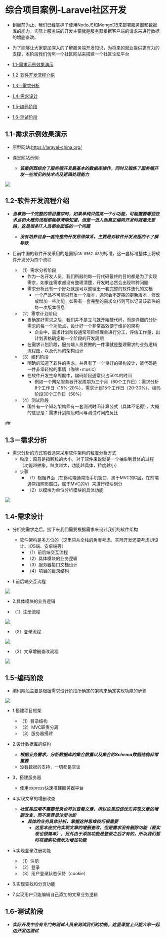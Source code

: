 # 综合项目案例-Laravel社区开发

* 到目前为止，我们已经掌握了使用NodeJS和MongoDB来部署服务器和数据库的能力，实际上服务端的开发主要就是服务器根据客户端的请求来进行数据的增删查改。

* 为了能够让大家更加深入的了解服务端开发知识，为将来的就业提供更有力的支撑，本阶段我们仿照一个社区网站来搭建一个社区论坛平台

* [1.1-需求示例效果演示](#1.1)
* [1.2-软件开发流程介绍](#1.2)
* [1.3－需求分析](#1.3)
* [1.4-需求设计](#1.4)
* [1.5-编码阶段](#1.5)
* [1.6-测试阶段](#1.6)

## <h2 id=1.1>1.1-需求示例效果演示</h2>

* 原型网站:<https://laravel-china.org/>

* 课堂网站示例:
    * ***该案例既综合了服务端开发最基本的数据库操作，同时又锻炼了服务端开发一些常见的技术点及逻辑处理能力***

![](images/0101.gif)

## <h2 id=1.2>1.2-软件开发流程介绍</h2>

* ***当拿到一个完整的项目需求时，如果单纯只做某一个小功能，可能需要哪些技术点和大概的流程都能够清晰知道，但是一进入到真正编码开发时就毫无思路，这是很多IT人员都会面临的一个问题***
    * ***没有培养自身一套完整的开发思维体系，主要是对软件开发流程的不了解导致***

* 目前中国的软件开发采用的是国标`GB-8567-88`的标准，这一套标准整体上将软件开发分为四个流程
    * （1）需求分析阶段
        * 作为一名开发人员，我们所敲的每一行代码最终的目的都是为了实现需求，如果连需求都没有整理清楚，开发时必然会出现种种问题
        * 需求分析还有一个好处就是可以整理出一套完整的软件迭代的文档
            * 一个产品不可能只开发一个版本，通常会不定期的更新版本，修改或增加一些功能，如果有一套完整的需求文档则可以记录该软件的每一次版本信息
    * （2）需求计划阶段
        * 当确定好需求之后，我们并不是立马就开始敲代码，而是详细的分析需求的每一个功能点，设计好一个非常高效便于维护的架构
            * 企业中，需求计划阶段通常项目经理会进行分工，评估工作量，出计划表格确定每一个阶段的开发周期
        * 在需求计划阶段，服务端人员要做的一件事就是整理需求的业务逻辑流程图，以及代码的架构设计
    * （3）编码阶段
        * 明确的知道了软件的需求，并且有了一个良好的架构设计，敲代码是一件非常轻松的事情（咖啡+music）
        * 在软件开发生命周期中，编码阶段通常只占50%的时间
            * 例如一个网站服务器开发周期为三个月（60个工作日）：需求分析8个工作日（15%-20%），需求计划15个工作日（20-30%），编码阶段30个工作日（50%）
    * （4）测试阶段
        * 国外有一个知名架构师有一套测试时间计算公式（具体不记得），大概的意思是：需求计划阶段时间与测试时间成反比

##　<h2 id=1.3>1.3－需求分析</h2>

* 需求分析的方式笔者通常采用软件架构的粒度分析方式
    * 粒度：原意是指颗粒的大小，对于软件来说就是一个抽象到具体的过程（功能越抽象，粒度越大，功能越具体，粒度越小）
    * 步骤
        * （1）根据界面（在移动端通常指手机窗口，属于MVC的C层，在前端通常指网页窗口，属于MVC的V）来进行模块划分
        * （2）以模块为单位分析模块的具体功能

![](images/0102.png)

## <h2 id=1.4>1.4-需求设计</h2>

* 分析完需求之后，接下来我们需要根据需求来设计我们的软件架构
    * 软件架构是多方位的（这里只从全栈的角度考虑，实际开发还要考虑UI设计、iOS端、安卓端等）
        * （1）前后端交互流程
        * （2）具体模块的业务逻辑
        * （3）服务器接口文档设计
        * （4）项目的目录结构

* 1.前后端交互流程

![](images/0103.png)

* 2.具体模块的业务逻辑

* （1）注册流程

![](images/0104.png)

* （2）登录流程

![](images/0105.png)

* （3）文章增删查改流程

![](images/0106.png)

## <h2 id=1.5>1.5-编码阶段</h2>

* 编码阶段主要是根据需求设计阶段所确定的架构来确定实现功能的步骤

![](images/0107.png)


* 1.搭建项目框架
    * （1）目录结构
    * （2）MVC职责分离
    * （3）服务器搭建

* 2.设计数据库的结构
    * ***根据业务需求，分析数据库的集合数量以及集合的Schema数据结构非常重要***
    * 没有数据的支持，一切都是空谈
* 3，搭建服务器
    * 使用express快速搭建服务器平台
* 4.实现文章的增删改查
    * ***社区类应用不需要登录也可以查看文章，所以这里应该优先实现文章的增删改查，而不是登录注册功能***
        * ***具体的业务具体分析，掌握这种思维技巧很重要***
            * ***这里本应优先实现文章的增删查改，但是需求没有删除功能（要实现也很简单），另外由于添加功能是登录之后才有的，所以我们暂时将搜索功能改为增加功能***
* 5.实现登录注册功能
    * （1）注册
    * （2）登录
    * （3）用户登录状态保持（cookie）
* 6.实现查找和分页功能
* 7.实现用户只能编辑自己添加的文章业务逻辑


## <h2 id=1.6>1.6-测试阶段</h2>

* ***实际开发中会有专门的测试人员来测试我们的功能，这里课堂上只能大家一起边开发边测试***











